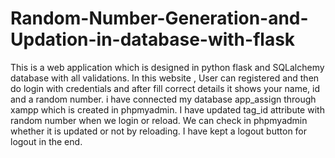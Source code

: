 # Random-Number-Generation-and-Updation-in-database-with-flask


This is a web application which is designed in python flask and SQLalchemy database with all validations.
 In this website , User can registered and then do login with credentials and after fill correct details it shows your name, id and a random number.
i have connected my database app_assign through xampp which is created in phpmyadmin.
I have updated tag_id attribute with random number when we login or reload.
We can check in phpmyadmin whether it is updated or not by reloading.
I have kept a logout button for logout in the end.
